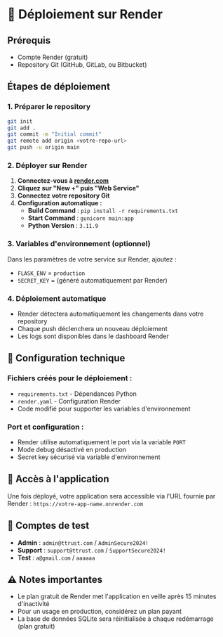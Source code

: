 # 🚀 Déploiement sur Render

## Prérequis
- Compte Render (gratuit)
- Repository Git (GitHub, GitLab, ou Bitbucket)

## Étapes de déploiement

### 1. Préparer le repository
```bash
git init
git add .
git commit -m "Initial commit"
git remote add origin <votre-repo-url>
git push -u origin main
```

### 2. Déployer sur Render

1. **Connectez-vous à [render.com](https://render.com)**
2. **Cliquez sur "New +" puis "Web Service"**
3. **Connectez votre repository Git**
4. **Configuration automatique :**
   - **Build Command** : `pip install -r requirements.txt`
   - **Start Command** : `gunicorn main:app`
   - **Python Version** : `3.11.9`

### 3. Variables d'environnement (optionnel)
Dans les paramètres de votre service sur Render, ajoutez :
- `FLASK_ENV` = `production`
- `SECRET_KEY` = (généré automatiquement par Render)

### 4. Déploiement automatique
- Render détectera automatiquement les changements dans votre repository
- Chaque push déclenchera un nouveau déploiement
- Les logs sont disponibles dans le dashboard Render

## 🔧 Configuration technique

### Fichiers créés pour le déploiement :
- `requirements.txt` - Dépendances Python
- `render.yaml` - Configuration Render
- Code modifié pour supporter les variables d'environnement

### Port et configuration :
- Render utilise automatiquement le port via la variable `PORT`
- Mode debug désactivé en production
- Secret key sécurisé via variable d'environnement

## 📱 Accès à l'application
Une fois déployé, votre application sera accessible via l'URL fournie par Render :
`https://votre-app-name.onrender.com`

## 🔐 Comptes de test
- **Admin** : `admin@ttrust.com` / `AdminSecure2024!`
- **Support** : `support@ttrust.com` / `SupportSecure2024!`
- **Test** : `a@gmail.com` / `aaaaaa`

## ⚠️ Notes importantes
- Le plan gratuit de Render met l'application en veille après 15 minutes d'inactivité
- Pour un usage en production, considérez un plan payant
- La base de données SQLite sera réinitialisée à chaque redémarrage (plan gratuit)

